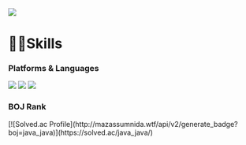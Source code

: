 <!--### Hi there 👋-->

<!--
**JiHunparkkk/JiHunparkkk** is a ✨ _special_ ✨ repository because its `README.md` (this file) appears on your GitHub profile.

Here are some ideas to get you started:

- 🔭 I’m currently working on ...
- 🌱 I’m currently learning ...
- 👯 I’m looking to collaborate on ...
- 🤔 I’m looking for help with ...
- 💬 Ask me about ...
- 📫 How to reach me: ...
- 😄 Pronouns: ...
- ⚡ Fun fact: ...
-->

<img src="https://capsule-render.vercel.app/api?type=wave&color=gradient&height=300&section=header&text=JiHun%20Git&fontSize=90&animation=twinkling" />

<h1>👨‍💻Skills</h1>
<h3>Platforms & Languages</h3>
<p>
<img src="https://img.shields.io/badge/C-A8B9CC.svg?&style=for-the-badge&logo=C&logoColor=white">
<img src="https://img.shields.io/badge/JAVA-007396.svg?&style=for-the-badge&logo=JAVA&logoColor=white">
<img src="https://img.shields.io/badge/Spring-6DB33F.svg?&style=for-the-badge&logo=Spring&logoColor=white">
</p>

<h3>BOJ Rank</h3>
[![Solved.ac Profile](http://mazassumnida.wtf/api/v2/generate_badge?boj=java_java)](https://solved.ac/java_java/)
